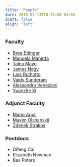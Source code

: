 ```yaml
---
title: "People"
date: 2018-07-13T10:35:08-04:00
draft: false
align: "left"
---
```


### Faculty
- [Bree Ettinger](http://www.mathcs.emory.edu/~betting/)
- [Manuela Manetta](http://mannalela.wixsite.com/manuelamanetta)
- [Talea Mayo](https://www.taleamayo.com)
- [James Nagy](http://www.mathcs.emory.edu/~nagy)
- [Lars Ruthotto](http://www.mathcs.emory.edu/~lruthot)
- [Vaidy Sunderam](http://www.mathcs.emory.edu/~vss)
- [Alessandro Veneziani](http://www.mathcs.emory.edu/~ale)
- [Yuanzhe Xi](http://www.mathcs.emory.edu/~yxi26/)

### Adjunct Faculty
- [Mario Arioli](http://www.numerical.rl.ac.uk/people/marioli/marioli.html)
- [Maxim Olshanskii](http://www.math.uh.edu/~molshan/)
- [Zdenek Strakos](http://www.cs.cas.cz/~strakos)

### Postdocs
- Difeng Cai  
- Elizabeth Newman
- Bas Peters









